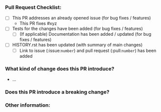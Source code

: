 <!--Please ensure the PR fulfills the following requirements! -->
<!-- If this is your first PR, make sure to add your details to the AUTHORS.rst! -->
### Pull Request Checklist:
- [ ] This PR addresses an already opened issue (for bug fixes / features)
    - This PR fixes #xyz
- [ ] Tests for the changes have been added (for bug fixes / features)
  - [ ] (If applicable) Documentation has been added / updated (for bug fixes / features)
- [ ] HISTORY.rst has been updated (with summary of main changes)
  - [ ] Link to issue (:issue:`number`) and pull request (:pull:`number`) has been added

### What kind of change does this PR introduce?

* ...

### Does this PR introduce a breaking change?


### Other information:
